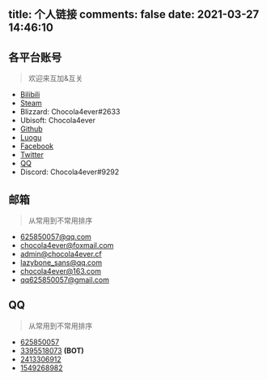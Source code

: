 title: 个人链接
comments: false
date: 2021-03-27 14:46:10
---
## 各平台账号

> 欢迎来互加&互关

- [Bilibili](https://space.bilibili.com/186517328)
- [Steam](https://steamcommunity.com/id/625850057)
- Blizzard: Chocola4ever#2633
- Ubisoft: Chocola4ever
- [Github](https://github.com/Chocola4ever)
- [Luogu](https://www.luogu.com.cn/user/40698)
- [Facebook](https://www.facebook.com/Chocola4ever)
- [Twitter](https://twitter.com/The_Cold_Summer)
- [QQ](http://wpa.qq.com/msgrd?v=3&uin=625850057&site=qq&menu=yes)
- Discord: Chocola4ever#9292

## 邮箱

> 从常用到不常用排序

- [625850057@qq.com](mailto:625850057@qq.com)
- [chocola4ever@foxmail.com](mailto:chocola4ever@foxmail.com)
- [admin@chocola4ever.cf](mailto:admin@chocola4ever.cf)
- [lazybone_sans@qq.com](mailto:lazybone_sans@qq.com)
- [chocola4ever@163.com](mailto:chocola4ever@163.com)
- [qq625850057@gmail.com](mailto:qq625850057@gmail.com)

## QQ

> 从常用到不常用排序

- [625850057](http://wpa.qq.com/msgrd?v=3&uin=625850057&site=qq&menu=yes)
- [3395518073](http://wpa.qq.com/msgrd?v=3&uin=3395518073&site=qq&menu=yes) **(BOT)**
- [2413306912](http://wpa.qq.com/msgrd?v=3&uin=2413306912&site=qq&menu=yes)
- [1549268982](http://wpa.qq.com/msgrd?v=3&uin=1549268982&site=qq&menu=yes)